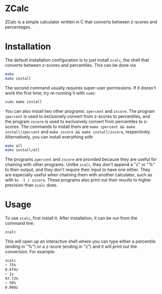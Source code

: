 # ZCalc
ZCalc is a simple calculator written in C that converts between z-scores and percentages.

# Installation
The default installation configuration is to just install `zcalc`, the shell
that converts between z-scores and percentiles. This can be done via
```sh
make
make install
```
The second command usually requires super-user permissions. If it doesn't work
the first time, try re-running it with `sudo`:
```sh
sudo make install
```

You can also install two other programs: `zpercent` and `zscore`. The program
`zpercent` is used to exclusively convert from z-scores to percentiles, and
the program `zscore` is used to exclusively convert from percentiles to z-scores.
The commands to install them are `make zpercent && make install/zpercent` and
`make zscore && make install/zscore`, respectively. Alternatively, you can install
everything with
```sh
make all
make install/all
```

The programs `zpercent` and `zscore` are provided because they are useful for chaining
with other programs. Unlike `zcalc`, they don't append a "z" or "%" to their output,
and they don't require their input to have one either. They are especially useful when
chaining them with another calculator, such as with `bc -l | zscore`. These programs
also print out their results to higher precision than `zcalc` does.

# Usage
To use `zcalc`, first install it. After installation, it can be run from the command line:
```sh
zcalc
```
This will open up an interactive shell where you can type either a percentile (ending in "%")
or a z-score (ending in "z") and it will print out the conversion. For example:
```sh
zcalc
> 75%
0.674z
> 2z
97.72%
> 50%
0.000z
```
